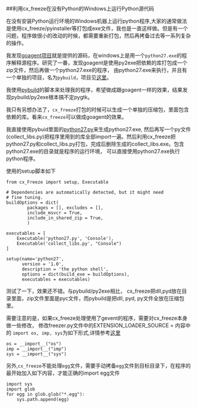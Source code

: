 ##利用cx\_freeze在没有Python的Windows上运行Python源代码

在没有安装Python运行环境的Windows机器上运行python程序,大家的通常做法是使用cx_freeze/pyinstaller等打包成exe文件，我也是一直这样做。但是有一个问题，程序做很小的改动的时候，都需要重新打包，然后再拷备过去等一系列复杂的操作。

我发现[goagent项目](https://github.com/goagent/goagent)就是提供的源码，在windows上是用一个`python27.exe`的程序解释源程序。研究了一番，发现goagent是使用py2exe把依赖的库打包成一个zip文件，然后再做一个python27.exe的程序， 由python27.exe来执行，并且有一个单独的项目，名为`pybuild`，项目见[这里](https://github.com/goagent/pybuild)。

我使用[pybuild](https://github.com/goagent/pybuild)的脚本来处理我的程序，希望做成跟goagent一样的效果，结果发现pybuild/py2exe根本搞不定pygtk。

我只有另想办法了，`cx_freeze`打包的时候可以生成一个单独的压缩包，里面包含依赖的库。看来`cx_freeze`可以做成goagent的效果。

我直接使用pybuid里面的[python27.py](https://raw.githubusercontent.com/goagent/pybuild/master/python27.py)来生成python27.exe, 然后再写一个py文件(collect_libs.py)把程序里用到的库全部import一遍。然后利用cx\_freeze把python27.py和collect\_libs.py打包，完成后删除生成的collect\_libs.exe。包含python27.exe的目录就是程序的运行环境， 可以直接使用python27.exe执行python程序。

使用的setup脚本如下


	from cx_Freeze import setup, Executable
	
	# Dependencies are automatically detected, but it might need
	# fine tuning.
	buildOptions = dict(
	        packages = [], excludes = [],
	        include_msvcr = True,
	        include_in_shared_zip = True,
	        )
	
	executables = [
	    Executable('python27.py', 'Console'),
	    Executable('collect_libs.py', "Console")
	]
		
	setup(name='python27',
	      version = '1.0',
	      description = 'the python shell',
	      options = dict(build_exe = buildOptions),
	      executables = executables)



测试了一下，效果还不错。与pybuild/py2exe相比， cx\_freeze把dll,pyd放在目录里面，zip文件里面是pyc文件，而pybuild是把dll, pyd, py文件全放在压缩包里。

需要注意的是，如果cx\_freeze处理使用了gevent的程序，需要对cx\_freeze本身做一些修改， 修改freezer.py文件中的EXTENSION\_LOADER\_SOURCE = 内容中的 `import os, imp, sys`为如下形式,详情参考[这里](https://bitbucket.org/anthony_tuininga/cx_freeze/issue/42/recent-versions-of-gevent-break)


	os = __import__("os")
	imp = __import__("imp")
	sys = __import__("sys")


另外,`cx_freeze`不能处理`egg`文件，需要手动拷备`egg`文件到目标目录下，在程序的最开始加入如下内容，才能正确的import egg文件

	import sys
	import glob
	for egg in glob.glob("*.egg"):
		sys.path.append(egg)

